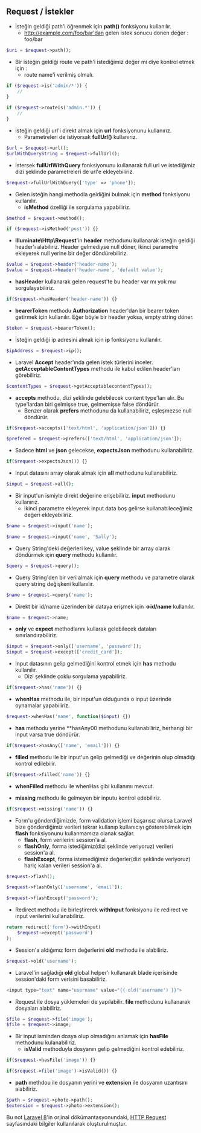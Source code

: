 ## Request / İstekler

* İsteğin geldiği path'i öğrenmek için  **path()** fonksiyonu kullanılır.
  * http://example.com/foo/bar'dan gelen istek sonucu dönen değer : foo/bar

```php
$uri = $request->path();
```

* Bir isteğin geldiği route ve path'i istediğimiz değer mi diye kontrol etmek için : 
  * route name'i verilmiş olmalı.

```php
if ($request->is('admin/*')) {
    //
}

if ($request->routeIs('admin.*')) {
    //
}
```

* İsteğin geldiği url'i direkt almak için **url** fonksiyonunu kullanırız.
  * Parametreleri de istiyorsak **fullUrl()** kullanırız.

```php
$url = $request->url();
$urlWithQueryString = $request->fullUrl();
```

* İstersek **fullUrlWithQuery** fonksiyonunu kullanarak full url ve istediğimiz dizi şeklinde parametreleri de url'e ekleyebiliriz.

```php
$request->fullUrlWithQuery(['type' => 'phone']);
```

* Gelen isteğin hangi methodla geldiğini bulmak için **method** fonksiyonu kullanılır.
  * **isMethod** özelliği ile sorgulama yapabiliriz.

```php
$method = $request->method();

if ($request->isMethod('post')) {}
```

* **Illuminate\Http\Request**'in **header** methodunu kullanarak isteğin geldiği header'ı alabiliriz. Header gelmediyse null döner, ikinci parametre ekleyerek
null yerine bir değer döndürebiliriz.

```php
$value = $request->header('header-name');
$value = $request->header('header-name', 'default value');
```

* **hasHeader** kullanarak gelen request'te bu header var mı yok mu sorgulayabiliriz.

```php
if($request->hasHeader('header-name')) {}
```

* **bearerToken** methodu **Authorization** header'dan  bir bearer token getirmek için kullanılır.  Eğer böyle bir header yoksa, empty string döner.

```php
$token = $request->bearerToken();
```

* İsteğin geldiği ip adresini almak için **ip** fonksiyonu kullanılır.

```php
$ipAddress = $request->ip();
```

* Laravel **Accept** header'ında gelen istek türlerini inceler. **getAcceptableContentTypes** methodu ile kabul edilen header'ları görebiliriz.

```php
$contentTypes = $request->getAcceptablecontentTypes();
```

* **accepts** methodu, dizi şeklinde gelebilecek content type'ları alır. Bu type'lardan biri gelmişse true, gelmemişse false döndürür.
  * Benzer olarak **prefers** methodunu da kullanabiliriz, eşleşmezse null döndürür.

```php
if($request->accepts(['text/html', 'application/json'])) {}

$prefered = $request->prefers(['text/html', 'application/json']);
```

* Sadece **html** ve **json** gelecekse, **expectsJson** methodunu kullanabiliriz.

```php
if($request->expectsJson()) {}
```

* Input datasını array olarak almak için **all** methodunu kullanabiliriz.

```php
$input = $request->all();
```

* Bir input'un ismiyle direkt değerine erişebiliriz. **input** methodunu kullanırız.
  * ikinci parametre ekleyerek input data boş gelirse kullanabileceğimiz değeri ekleyebiliriz.

```php
$name = $request->input('name');

$name = $request->input('name', 'Sally');
```

* Query String'deki değerleri key, value şeklinde bir array olarak döndürmek için **query** methodu kullanılır.

```php
$query = $request->query();
```

* Query String'den bir veri almak için **query** methodu ve parametre olarak query string değişkeni kullanılır.

```php
$name = $request->query('name');
```

* Direkt bir id/name üzerinden bir dataya erişmek için **->id/name** kullanılır.

```php
$name = $request->name;
```

* **only** ve **expect** methodlarını kullarak gelebilecek dataları sınırlandırabiliriz.

```php
$input = $request->only(['username', 'password']);
$input = $request->except(['credit_card']);
```

* Input datasının gelip gelmediğini kontrol etmek için **has** methodu kullanılır.
  * Dizi şeklinde çoklu sorgulama yapabiliriz.

```php
if($request->has('name')) {}
```

* **whenHas** methodu ile, bir input'un olduğunda o input üzerinde oynamalar yapabiliriz.

```php
$request->whenHas('name', function($input) {})
```

* **has** methodu yerine **hasAny00 methodunu kullanabiliriz, herhangi bir input varsa true döndürür.

```php
if($request->hasAny(['name', 'email'])) {}
```

* **filled** methodu ile bir input'un gelip gelmediği ve değerinin olup olmadığı kontrol edilebilir.

```php
if($request->filled('name')) {}
```

* **whenFilled** methodu ile whenHas gibi kullanımı mevcut.

* **missing** methodu ile gelmeyen bir inputu kontrol edebiliriz. 

```php
if($request->missing('name')) {}
```

* Form'u gönderdiğimizde, form validation işlemi başarısız olursa Laravel bize gönderdiğimiz verileri tekrar kullanıp kullanıcıyı gösterebilmek için
**flash** fonksiyonunu kullanmamıza olanak sağlar.
  * **flash**, form verilerini session'a al.
  * **flashOnly**, forma istediğimiz(dizi şeklinde veriyoruz) verileri session'a al.
  * **flashExcept**, forma istemediğimiz değerler(dizi şeklinde veriyoruz) hariç kalan verileri session'a al.



```php
$request->flash();

$request->flashOnly(['username', 'email']);

$request->flashExcept('password');
```

* Redirect methodu ile birleştirerek **withInput** fonksiyonu ile redirect ve input verilerini kullanabiliriz.

```php
return redirect('form')->withInput(
    $request->except('password')
);
```

* Session'a aldığımız form değerlerini **old** methodu ile alabiliriz.
 
```php
$request->old('username');
```

* Laravel'in sağladığı **old** global helper'ı kullanarak blade içerisinde session'daki form verisini basabiliriz.

```php
<input type="text" name="username" value="{{ old('username') }}">
```

* Request ile dosya yüklemeleri de yapılabilir. **file** methodunu kullanarak dosyaları alabiliriz.

```php
$file = $request->file('image');
$file = $request->image;
```

* Bir input isminden dosya olup olmadığını anlamak için **hasFile** methodunu kulanabiliriz.
  * **isValid** methoduyla dosyanın gelip gelmediğini kontrol edebiliriz.

```php
if($request->hasFile('image')) {}

if($request->file('image')->isValid()) {}
```

* **path** methdou ile dosyanın yerini ve **extension** ile dosyanın uzantısını alabiliriz.

```php
$path = $request->photo->path();
$extension = $request->photo->extension();
```

 Bu not [Laravel 8](https://laravel.com/docs/8.x)'in orjinal dökümantasyonundaki, [HTTP Request](https://laravel.com/docs/8.x/requests) sayfasındaki bilgiler kullanılarak oluşturulmuştur.
















